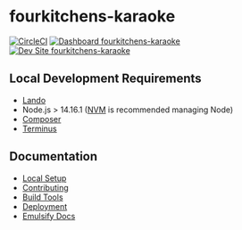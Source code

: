 # fourkitchens-karaoke

[![CircleCI](https://circleci.com/gh/fourkitchens/fourkitchens-karaoke.svg?style=shield)](https://circleci.com/gh/fourkitchens/fourkitchens-karaoke)
[![Dashboard fourkitchens-karaoke](https://img.shields.io/badge/dashboard-fourkitchens_karaoke-yellow.svg)](https://dashboard.pantheon.io/sites/ab2c6c8d-facb-4664-90fb-582a0d236de2#dev/code)
[![Dev Site fourkitchens-karaoke](https://img.shields.io/badge/site-fourkitchens_karaoke-blue.svg)](http://dev-fourkitchens-karaoke.pantheonsite.io/)


## Local Development Requirements
- [Lando](https://docs.devwithlando.io/installation/installing.html)
- Node.js > 14.16.1 ([NVM](https://github.com/creationix/nvm) is recommended managing Node)
- [Composer](https://getcomposer.org/)
- [Terminus](https://pantheon.io/docs/terminus/install)


## Documentation

- [Local Setup](.github/SETUP.md)
- [Contributing](.github/CONTRIBUTING.md)
- [Build Tools](.github/BUILD_TOOLS.md)
- [Deployment](.github/DEPLOYMENT.md)
- [Emulsify Docs](https://docs.emulsify.info/)